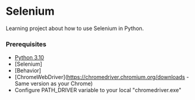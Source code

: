 # Selenium

Learning project about how to use Selenium in Python.

### Prerequisites
- [Python 3.10](https://www.example.com)
- [Selenium]
- [Behavior]
- [ChromeWebDriver](https://chromedriver.chromium.org/downloads - Same version as your Chrome)
- Configure PATH_DRIVER variable to your local "chromedriver.exe"